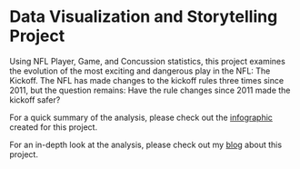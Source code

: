 # Data Visualization and Storytelling Project

Using NFL Player, Game, and Concussion statistics, this project examines the evolution of the most exciting and dangerous play in the NFL: The Kickoff. The NFL has made changes to the kickoff rules three times since 2011, but the question remains: Have the rule changes since 2011 made the kickoff safer?

For a quick summary of the analysis, please check out the [infographic](https://github.com/DanZylkowski/Data-Visualization-and-Storytelling-Project/blob/main/5.3%20Project%20task%204%20DZylkowski%20Infographic.pdf) created for this project.

For an in-depth look at the analysis, please check out my [blog](https://nflsafetyrules.wordpress.com/2021/05/05/the-evolution-of-nfl-players-and-the-physics-behind-the-most-dangerous-play-in-football/) about this project.
